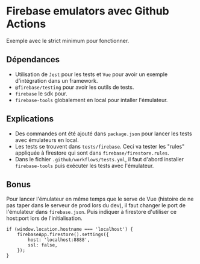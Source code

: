 # Firebase emulators avec Github Actions

Exemple avec le strict minimum pour fonctionner.

## Dépendances

- Utilisation de `Jest` pour les tests et `Vue` pour avoir un exemple d'intégration dans un framework.
- `@firebase/testing` pour avoir les outils de tests.
- `firebase` le sdk pour.
- `firebase-tools` globalement en local pour intaller l'émulateur.

## Explications

- Des commandes ont été ajouté dans `package.json` pour lancer les tests avec émulateurs en local.
- Les tests se trouvent dans `tests/firebase`. Ceci va tester les "rules" appliquée à firestore qui sont dans `firebase/firestore.rules`.
- Dans le fichier `.github/workflows/tests.yml`, il faut d'abord installer `firebase-tools` puis exécuter les tests avec l'émulateur.

## Bonus

Pour lancer l'émulateur en même temps que le serve de Vue (histoire de ne pas taper dans le serveur de prod lors du dev), il faut changer le port de l'émulateur dans `firebase.json`. Puis indiquer à firestore d'utiliser ce host:port lors de l'initialisation.

```
if (window.location.hostname === 'localhost') {
    firebaseApp.firestore().settings({
        host: 'localhost:8888',
        ssl: false,
    });
}
```